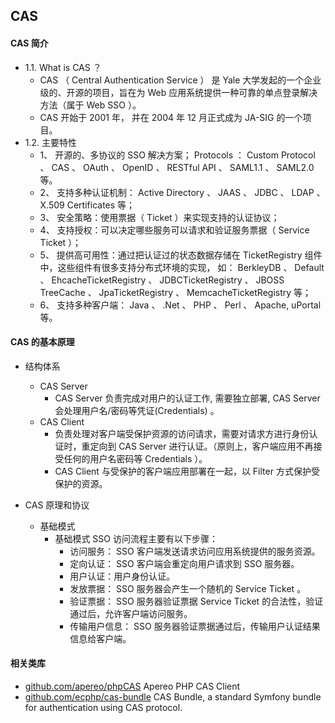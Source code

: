 ## CAS
#### CAS 简介
- 1.1. What is CAS ？
	- CAS （ Central Authentication Service ） 是 Yale 大学发起的一个企业级的、开源的项目，旨在为 Web 应用系统提供一种可靠的单点登录解决方法（属于 Web SSO ）。
	- CAS 开始于 2001 年， 并在 2004 年 12 月正式成为 JA-SIG 的一个项目。
- 1.2. 主要特性
	- 1、 开源的、多协议的 SSO 解决方案； Protocols ： Custom Protocol 、 CAS 、 OAuth 、 OpenID 、 RESTful API 、 SAML1.1 、 SAML2.0 等。
	- 2、 支持多种认证机制： Active Directory 、 JAAS 、 JDBC 、 LDAP 、 X.509 Certificates 等；
	- 3、 安全策略：使用票据（ Ticket ）来实现支持的认证协议；
	- 4、 支持授权：可以决定哪些服务可以请求和验证服务票据（ Service Ticket ）；
	- 5、 提供高可用性：通过把认证过的状态数据存储在 TicketRegistry 组件中，这些组件有很多支持分布式环境的实现， 如： BerkleyDB 、 Default 、 EhcacheTicketRegistry 、 JDBCTicketRegistry 、 JBOSS TreeCache 、 JpaTicketRegistry 、 MemcacheTicketRegistry 等；
	- 6、 支持多种客户端： Java 、 .Net 、 PHP 、 Perl 、 Apache, uPortal 等。

#### CAS 的基本原理
- 结构体系
	- CAS Server
		- CAS Server 负责完成对用户的认证工作, 需要独立部署, CAS Server 会处理用户名/密码等凭证(Credentials) 。
	- CAS Client
		- 负责处理对客户端受保护资源的访问请求，需要对请求方进行身份认证时，重定向到 CAS Server 进行认证。（原则上，客户端应用不再接受任何的用户名密码等 Credentials ）。
		- CAS Client 与受保护的客户端应用部署在一起，以 Filter 方式保护受保护的资源。

- CAS 原理和协议
	- 基础模式
		- 基础模式 SSO 访问流程主要有以下步骤：
			- 访问服务： SSO 客户端发送请求访问应用系统提供的服务资源。
			- 定向认证： SSO 客户端会重定向用户请求到 SSO 服务器。
			- 用户认证：用户身份认证。
			- 发放票据： SSO 服务器会产生一个随机的 Service Ticket 。
			- 验证票据： SSO 服务器验证票据 Service Ticket 的合法性，验证通过后，允许客户端访问服务。
			- 传输用户信息： SSO 服务器验证票据通过后，传输用户认证结果信息给客户端。

#### 相关类库
- [github.com/apereo/phpCAS](https://github.com/apereo/phpCAS) Apereo PHP CAS Client
- [github.com/ecphp/cas-bundle](https://github.com/ecphp/cas-bundle) CAS Bundle, a standard Symfony bundle for authentication using CAS protocol.